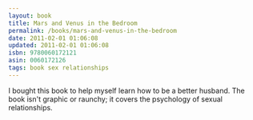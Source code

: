 ```yaml
---
layout: book
title: Mars and Venus in the Bedroom
permalink: /books/mars-and-venus-in-the-bedroom
date: 2011-02-01 01:06:08
updated: 2011-02-01 01:06:08
isbn: 9780060172121
asin: 0060172126
tags: book sex relationships
---
```

I bought this book to help myself learn how to be a better husband. The book
isn't graphic or raunchy; it covers the psychology of sexual relationships.
